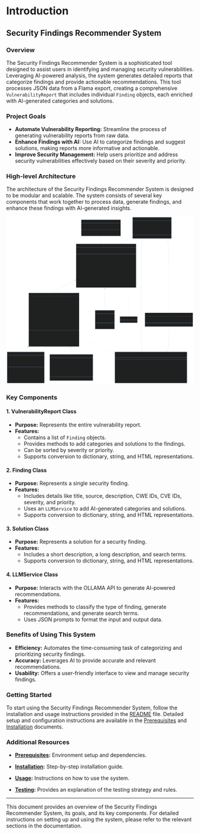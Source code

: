 # Introduction

## Security Findings Recommender System

### Overview

The Security Findings Recommender System is a sophisticated tool designed to assist users in identifying and managing security vulnerabilities. Leveraging AI-powered analysis, the system generates detailed reports that categorize findings and provide actionable recommendations. This tool processes JSON data from a Flama export, creating a comprehensive `VulnerabilityReport` that includes individual `Finding` objects, each enriched with AI-generated categories and solutions.

### Project Goals

- **Automate Vulnerability Reporting:** Streamline the process of generating vulnerability reports from raw data.
- **Enhance Findings with AI:** Use AI to categorize findings and suggest solutions, making reports more informative and actionable.
- **Improve Security Management:** Help users prioritize and address security vulnerabilities effectively based on their severity and priority.

### High-level Architecture

The architecture of the Security Findings Recommender System is designed to be modular and scalable. The system consists of several key components that work together to process data, generate findings, and enhance these findings with AI-generated insights.

![Architecture Diagram](UML/data-layer.svg)

### Key Components

#### 1. VulnerabilityReport Class

- **Purpose:** Represents the entire vulnerability report.
- **Features:**
  - Contains a list of `Finding` objects.
  - Provides methods to add categories and solutions to the findings.
  - Can be sorted by severity or priority.
  - Supports conversion to dictionary, string, and HTML representations.

#### 2. Finding Class

- **Purpose:** Represents a single security finding.
- **Features:**
  - Includes details like title, source, description, CWE IDs, CVE IDs, severity, and priority.
  - Uses an `LLMService` to add AI-generated categories and solutions.
  - Supports conversion to dictionary, string, and HTML representations.

#### 3. Solution Class

- **Purpose:** Represents a solution for a security finding.
- **Features:**
  - Includes a short description, a long description, and search terms.
  - Supports conversion to dictionary, string, and HTML representations.

#### 4. LLMService Class

- **Purpose:** Interacts with the OLLAMA API to generate AI-powered recommendations.
- **Features:**
  - Provides methods to classify the type of finding, generate recommendations, and generate search terms.
  - Uses JSON prompts to format the input and output data.

### Benefits of Using This System

- **Efficiency:** Automates the time-consuming task of categorizing and prioritizing security findings.
- **Accuracy:** Leverages AI to provide accurate and relevant recommendations.
- **Usability:** Offers a user-friendly interface to view and manage security findings.

### Getting Started

To start using the Security Findings Recommender System, follow the installation and usage instructions provided in the [README](../README.md) file. Detailed setup and configuration instructions are available in the [Prerequisites](01-prerequisites.md) and [Installation](02-installation.md) documents.


### Additional Resources

- **[Prerequisites](01-prerequisites.md):** Environment setup and dependencies.
- **[Installation](02-installation.md):** Step-by-step installation guide.
- **[Usage](03-usage.md):** Instructions on how to use the system.

- **[Testing](04-testing.md):** Provides an explanation of the testing strategy and rules.

---

This document provides an overview of the Security Findings Recommender System, its goals, and its key components. For detailed instructions on setting up and using the system, please refer to the relevant sections in the documentation.

